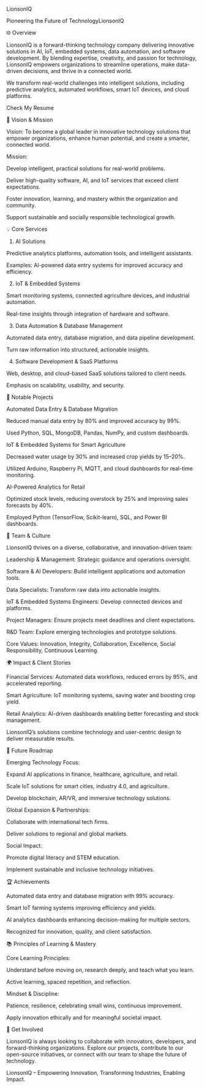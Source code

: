 LionsonIQ

Pioneering the Future of TechnologyLionsonIQ

🌐 Overview

LionsonIQ is a forward-thinking technology company delivering innovative solutions in AI, IoT, embedded systems, data automation, and software development. By blending expertise, creativity, and passion for technology, LionsonIQ empowers organizations to streamline operations, make data-driven decisions, and thrive in a connected world.

We transform real-world challenges into intelligent solutions, including predictive analytics, automated workflows, smart IoT devices, and cloud platforms.

Check My Resume

🎯 Vision & Mission

Vision:
To become a global leader in innovative technology solutions that empower organizations, enhance human potential, and create a smarter, connected world.

Mission:

Develop intelligent, practical solutions for real-world problems.

Deliver high-quality software, AI, and IoT services that exceed client expectations.

Foster innovation, learning, and mastery within the organization and community.

Support sustainable and socially responsible technological growth.

💡 Core Services

1. AI Solutions

Predictive analytics platforms, automation tools, and intelligent assistants.

Examples: AI-powered data entry systems for improved accuracy and efficiency.

2. IoT & Embedded Systems

Smart monitoring systems, connected agriculture devices, and industrial automation.

Real-time insights through integration of hardware and software.

3. Data Automation & Database Management

Automated data entry, database migration, and data pipeline development.

Turn raw information into structured, actionable insights.

4. Software Development & SaaS Platforms

Web, desktop, and cloud-based SaaS solutions tailored to client needs.

Emphasis on scalability, usability, and security.

🚀 Notable Projects

Automated Data Entry & Database Migration

Reduced manual data entry by 80% and improved accuracy by 99%.

Used Python, SQL, MongoDB, Pandas, NumPy, and custom dashboards.

IoT & Embedded Systems for Smart Agriculture

Decreased water usage by 30% and increased crop yields by 15–20%.

Utilized Arduino, Raspberry Pi, MQTT, and cloud dashboards for real-time monitoring.

AI-Powered Analytics for Retail

Optimized stock levels, reducing overstock by 25% and improving sales forecasts by 40%.

Employed Python (TensorFlow, Scikit-learn), SQL, and Power BI dashboards.

👥 Team & Culture

LionsonIQ thrives on a diverse, collaborative, and innovation-driven team:

Leadership & Management: Strategic guidance and operations oversight.

Software & AI Developers: Build intelligent applications and automation tools.

Data Specialists: Transform raw data into actionable insights.

IoT & Embedded Systems Engineers: Develop connected devices and platforms.

Project Managers: Ensure projects meet deadlines and client expectations.

R&D Team: Explore emerging technologies and prototype solutions.

Core Values: Innovation, Integrity, Collaboration, Excellence, Social Responsibility, Continuous Learning.

🌍 Impact & Client Stories

Financial Services: Automated data workflows, reduced errors by 95%, and accelerated reporting.

Smart Agriculture: IoT monitoring systems, saving water and boosting crop yield.

Retail Analytics: AI-driven dashboards enabling better forecasting and stock management.

LionsonIQ’s solutions combine technology and user-centric design to deliver measurable results.

🔮 Future Roadmap

Emerging Technology Focus:

Expand AI applications in finance, healthcare, agriculture, and retail.

Scale IoT solutions for smart cities, industry 4.0, and agriculture.

Develop blockchain, AR/VR, and immersive technology solutions.

Global Expansion & Partnerships:

Collaborate with international tech firms.

Deliver solutions to regional and global markets.

Social Impact:

Promote digital literacy and STEM education.

Implement sustainable and inclusive technology initiatives.

🏆 Achievements

Automated data entry and database migration with 99% accuracy.

Smart IoT farming systems improving efficiency and yields.

AI analytics dashboards enhancing decision-making for multiple sectors.

Recognized for innovation, quality, and client satisfaction.

📚 Principles of Learning & Mastery

Core Learning Principles:

Understand before moving on, research deeply, and teach what you learn.

Active learning, spaced repetition, and reflection.

Mindset & Discipline:

Patience, resilience, celebrating small wins, continuous improvement.

Apply innovation ethically and for meaningful societal impact.

📌 Get Involved

LionsonIQ is always looking to collaborate with innovators, developers, and forward-thinking organizations. Explore our projects, contribute to our open-source initiatives, or connect with our team to shape the future of technology.

LionsonIQ – Empowering Innovation, Transforming Industries, Enabling Impact.
